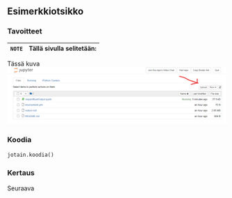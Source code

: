 ## Esimerkkiotsikko

### Tavoitteet

|`NOTE` | Tällä sivulla selitetään:|
|-|-|


Tässä kuva
![Esimerkkikuva](/assets/img/binder-add-file.png)


### Koodia
```python
jotain.koodia()
```



### Kertaus

Seuraava 

